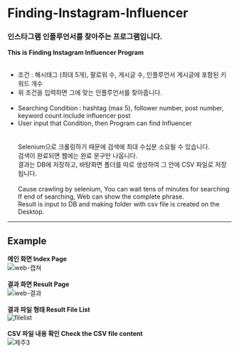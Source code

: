 # Finding-Instagram-Influencer
### 인스타그램 인플루언서를 찾아주는 프로그램입니다.<br>
**This is Finding Instagram Influencer Program**
<br><br>
* 조건 : 해시태그 (최대 5개), 팔로워 수, 게시글 수, 인플루언서 게시글에 포함된 키워드 개수<br>
* 위 조건을 입력하면 그에 맞는 인플루언서를 찾아줍니다.<br><br>
* Searching Condition : hashtag (max 5), follower number, post number, keyword count include influencer post<br>
* User input that Condition, then Program can find Influencer<br>
<br><br>
Selenium으로 크롤링하기 때문에 검색에  최대 수십분 소요될 수 있습니다.<br>
검색이 완료되면 웹에는 완료 문구만 나옵니다.<br>
결과는 DB에 저장하고, 바탕화면 폴더를 따로 생성하여 그 안에 CSV 파일로 저장됩니다.<br><br>
Cause crawling by selenium, You can wait tens of minutes for searching<br>
If end of searching, Web can show the complete phrase.<br>
Result is input to DB and making folder with csv file is created on the Desktop.<br>
------------------------------------------------------
## Example
**메인 화면 Index Page**<br>
![web-캡쳐](https://user-images.githubusercontent.com/25974226/99886216-23058d80-2c7e-11eb-97cb-121b212a11a7.PNG)
<br><br>
**결과 화면 Result Page**<br>
![web-결과](https://user-images.githubusercontent.com/25974226/99886220-2ac53200-2c7e-11eb-991d-94ee0aa60c87.PNG)
<br><br>
**결과 파일 형태 Result File List**<br>
![filelist](https://user-images.githubusercontent.com/25974226/99886233-37e22100-2c7e-11eb-8577-0b5b57fe2d46.PNG)
<br><br>
**CSV 파일 내용 확인 Check the CSV file content**<br>
![제주3](https://user-images.githubusercontent.com/25974226/99886226-3153a980-2c7e-11eb-8781-a0285231a776.PNG)
<br><br>

